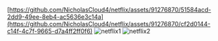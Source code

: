 
[https://github.com/NicholasCloud4/netflix/assets/91276870/51584acd-2dd9-49ee-8eb4-ac5636e3c14a](https://github.com/NicholasCloud4/netflix/assets/91276870/cf2d0144-c14f-4c7f-9665-d7a4ff2ff0f6)
![netflix1](https://github.com/NicholasCloud4/netflix/assets/91276870/08df329b-60d0-4cf0-b047-e0ba11232e5e)
![netflix2](https://github.com/NicholasCloud4/netflix/assets/91276870/ec0a6c03-9dec-4a61-8bf6-20befa743c23)




